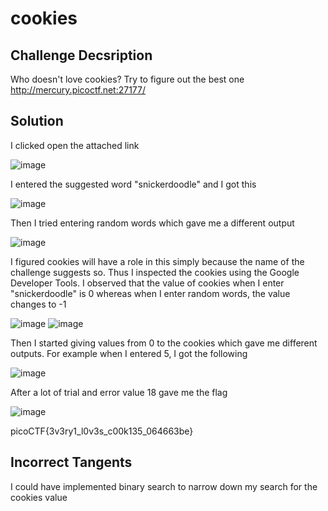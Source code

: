 # cookies

## Challenge Decsription

Who doesn't love cookies? Try to figure out the best one
http://mercury.picoctf.net:27177/

## Solution
I clicked open the attached link

![image](https://github.com/user-attachments/assets/e0888a8c-5412-4d77-bfee-996f9c98ed6b)

I entered the suggested word "snickerdoodle" and I got this

![image](https://github.com/user-attachments/assets/abce982a-6280-4744-af48-7820230df25e)

Then I tried entering random words which gave me a different output

![image](https://github.com/user-attachments/assets/cc3dff1d-44da-4a9c-a86f-cf13185df90d)

I figured cookies will have a role in this simply because the name of the challenge suggests so. Thus I inspected the cookies using the Google Developer Tools. I observed that the value of cookies when I enter "snickerdoodle" is 0 whereas when I enter random words, the value changes to -1

![image](https://github.com/user-attachments/assets/4ebb51a3-0c80-4a5a-90a1-a6bdb438d4d0)
![image](https://github.com/user-attachments/assets/c5df2760-324a-419d-b9e4-2c2c3eb2eadf)

Then I started giving values from 0 to the cookies which gave me different outputs. For example when I entered 5, I got the following

![image](https://github.com/user-attachments/assets/f57cb862-5606-48cf-a3f5-67b8114a6ac3)

After a lot of trial and error value 18 gave me the flag

![image](https://github.com/user-attachments/assets/be1c4b78-7cfe-4912-b456-01121fc891f7)

picoCTF{3v3ry1_l0v3s_c00k135_064663be}

## Incorrect Tangents

I could have implemented binary search to narrow down my search for the cookies value 
